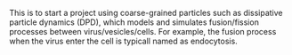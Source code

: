 This is to start a project using coarse-grained particles such as
dissipative particle dynamics (DPD), which models and simulates
fusion/fission processes between virus/vesicles/cells.  For example,
the fusion process when the virus enter the cell is typicall named as
endocytosis.
